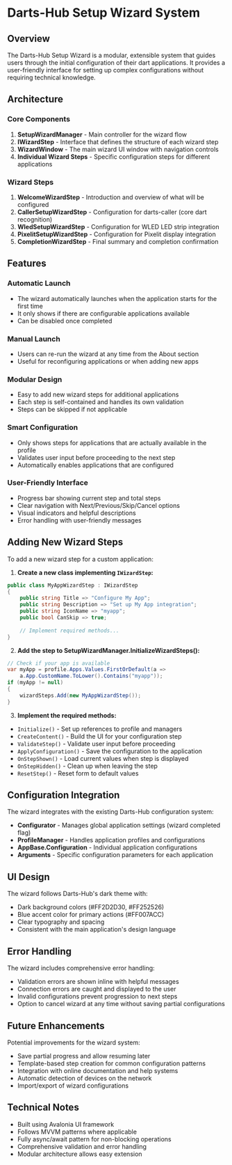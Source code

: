 # Darts-Hub Setup Wizard System

## Overview

The Darts-Hub Setup Wizard is a modular, extensible system that guides users through the initial configuration of their dart applications. It provides a user-friendly interface for setting up complex configurations without requiring technical knowledge.

## Architecture

### Core Components

1. **SetupWizardManager** - Main controller for the wizard flow
2. **IWizardStep** - Interface that defines the structure of each wizard step
3. **WizardWindow** - The main wizard UI window with navigation controls
4. **Individual Wizard Steps** - Specific configuration steps for different applications

### Wizard Steps

1. **WelcomeWizardStep** - Introduction and overview of what will be configured
2. **CallerSetupWizardStep** - Configuration for darts-caller (core dart recognition)
3. **WledSetupWizardStep** - Configuration for WLED LED strip integration
4. **PixelitSetupWizardStep** - Configuration for Pixelit display integration  
5. **CompletionWizardStep** - Final summary and completion confirmation

## Features

### Automatic Launch
- The wizard automatically launches when the application starts for the first time
- It only shows if there are configurable applications available
- Can be disabled once completed

### Manual Launch
- Users can re-run the wizard at any time from the About section
- Useful for reconfiguring applications or when adding new apps

### Modular Design
- Easy to add new wizard steps for additional applications
- Each step is self-contained and handles its own validation
- Steps can be skipped if not applicable

### Smart Configuration
- Only shows steps for applications that are actually available in the profile
- Validates user input before proceeding to the next step
- Automatically enables applications that are configured

### User-Friendly Interface
- Progress bar showing current step and total steps
- Clear navigation with Next/Previous/Skip/Cancel options
- Visual indicators and helpful descriptions
- Error handling with user-friendly messages

## Adding New Wizard Steps

To add a new wizard step for a custom application:

1. **Create a new class implementing `IWizardStep`:**
```csharp
public class MyAppWizardStep : IWizardStep
{
    public string Title => "Configure My App";
    public string Description => "Set up My App integration";
    public string IconName => "myapp";
    public bool CanSkip => true;
    
    // Implement required methods...
}
```

2. **Add the step to SetupWizardManager.InitializeWizardSteps():**
```csharp
// Check if your app is available
var myApp = profile.Apps.Values.FirstOrDefault(a => 
    a.App.CustomName.ToLower().Contains("myapp"));
if (myApp != null)
{
    wizardSteps.Add(new MyAppWizardStep());
}
```

3. **Implement the required methods:**
- `Initialize()` - Set up references to profile and managers
- `CreateContent()` - Build the UI for your configuration step
- `ValidateStep()` - Validate user input before proceeding
- `ApplyConfiguration()` - Save the configuration to the application
- `OnStepShown()` - Load current values when step is displayed
- `OnStepHidden()` - Clean up when leaving the step
- `ResetStep()` - Reset form to default values

## Configuration Integration

The wizard integrates with the existing Darts-Hub configuration system:

- **Configurator** - Manages global application settings (wizard completed flag)
- **ProfileManager** - Handles application profiles and configurations  
- **AppBase.Configuration** - Individual application configurations
- **Arguments** - Specific configuration parameters for each application

## UI Design

The wizard follows Darts-Hub's dark theme with:
- Dark background colors (#FF2D2D30, #FF252526)
- Blue accent color for primary actions (#FF007ACC)
- Clear typography and spacing
- Consistent with the main application's design language

## Error Handling

The wizard includes comprehensive error handling:
- Validation errors are shown inline with helpful messages
- Connection errors are caught and displayed to the user
- Invalid configurations prevent progression to next steps
- Option to cancel wizard at any time without saving partial configurations

## Future Enhancements

Potential improvements for the wizard system:
- Save partial progress and allow resuming later
- Template-based step creation for common configuration patterns
- Integration with online documentation and help systems
- Automatic detection of devices on the network
- Import/export of wizard configurations

## Technical Notes

- Built using Avalonia UI framework
- Follows MVVM patterns where applicable
- Fully async/await pattern for non-blocking operations
- Comprehensive validation and error handling
- Modular architecture allows easy extension